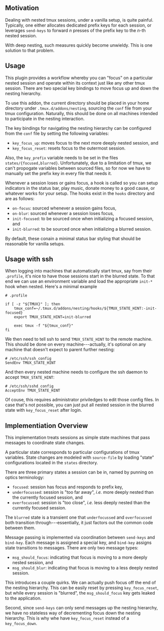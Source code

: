 ## Motivation

Dealing with nested tmux sessions, under a vanilla setup, is quite painful.
Typically, one either allocates dedicated prefix keys for each session, or
leverages `send-keys` to forward *n* presses of the prefix key to the *n*-th
nested session.

With deep nesting, such measures quickly become unwieldy. This is one solution
to that problem.

## Usage

This plugin provides a workflow whereby you can "focus" on a particular nested
session and operate within its context just like any other tmux session. There
are two special key bindings to move focus up and down the nesting hierarchy.

To use this addon, the current directory should be placed in your home
directory under `.tmux.d/addons/nesting`, sourcing the `conf` file from your
tmux configuration. Naturally, this should be done on all machines intended to
participate in the nesting interaction.

The key bindings for navigating the nesting hierarchy can be configured from
the `conf` file by setting the following variables:

* `key_focus_up`: moves focus to the next more deeply nested session, and
* `key_focus_reset`: resets focus to the outermost session.

Also, the `key_prefix` variable needs to be set in the files
`states/{focused,blurred}`. Unfortunately, due to a limitation of tmux, we
can't propogate variables between sourced files, so for now we have to manually
set the prefix key in every file that needs it.

Whenever a session loses or gains focus, a hook is called so you can setup
indicators in the status bar, play music, donate money to a good cause, or
whatever works for your setup. The hooks exist in the `hooks` directory and are
as follows:

* `on-focus`: sourced whenever a session gains focus,
* `on-blur`: sourced whenever a session loses focus,
* `init-focused`: to be sourced once when initializing a focused session, and
* `init-blurred`: to be sourced once when initializing a blurred session.

By default, these conain a minimal status bar styling that should be reasonable
for vanilla setups.

## Usage with ssh

When logging into machines that automatically start tmux, say from their
`.profile`, it's nice to have those sessions start in the blurred state. To
that end we can use an environment variable and load the appropriate `init-*`
hook when nested. Here's a minimal example

```
# .profile

if [ -z "${TMUX}" ]; then
	tmux_conf=~/.tmux.d/addons/nesting/hooks/${TMUX_STATE_HINT:-init-focused}
	export TMUX_STATE_HINT=init-blurred

	exec tmux -f "${tmux_conf}"
fi
```

We then need to tell ssh to send `TMUX_STATE_HINT` to the remote machine. This
should be done on every machine---actually, it's optional on any machine that
doesn't expect to parent further nesting:

```
# /etc/ssh/ssh_config
SendEnv TMUX_STATE_HINT
```

And then every nested machine needs to configure the ssh daemon to accept
`TMUX_STATE_HINT`:

```
# /etc/ssh/sshd_config
AcceptEnv TMUX_STATE_HINT
```

Of couse, this requires administrator priviledges to edit those config files.
In case that's not possible, you can just put all nested session in the blurred
state with `key_focus_reset` after login.

## Implementiation Overview

This implementation treats sessions as simple state machines that pass messages
to coordinate state changes.

A particular state corresponds to particular configurations of tmux variables.
State changes are modeled with `source-file` by loading "state" configurations
located in the `states` directory.

There are three primary states a session can be in, named by punning on optics
terminology:

* `focused`: session has focus and responds to prefix key,
* `underfocussed`: session is "too far away", *i.e.* more deeply nested than
    the currently focused session, and
* `overfocussed`: session is "too close", *i.e.* less deeply nested than the
    currently focused session.

The `blurred` state is a transient one that `underfocussed` and `overfocussed`
both transition through---essentially, it just factors out the common code
between them.

Message passing is implemented via coordination between `send-keys` and
`bind-key`. Each message is assigned a special key, and `bind-key` assigns
state transitions to messages. There are only two message types:

* `msg_should_focus`: indicating that focus is moving to a more deeply nested
    session, and
* `msg_should_blur`: indicating that focus is moving to a less deeply nested
    session.

This introduces a couple quirks. We can actually push focus off the end of the
nesting hierarchy. This can be easily reset by pressing `key_focus_reset`, but
while every session is "blurred", the `msg_should_focus` key gets leaked to the
application.

Second, since `send-keys` can only send messages up the nesting hierarchy, we
have no stateless way of decrementing focus down the nesting hierarchy. This is
why whe have `key_focus_reset` instead of a `key_focus_down`.

